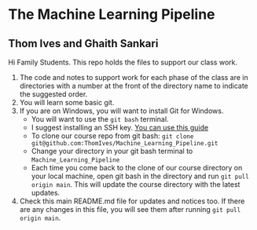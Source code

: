 # The Machine Learning Pipeline
## Thom Ives and Ghaith Sankari

Hi Family Students. This repo holds the files to support our class work.

1. The code and notes to support work for each phase of the class are in directories with a number at the front of the directory name to indicate the suggested order.
2. You will learn some basic git. 
3. If you are on Windows, you will want to install Git for Windows. 
    * You will want to use the ```git bash``` terminal.
    * I suggest installing an SSH key. [You can use this guide](https://docs.github.com/en/github/authenticating-to-github/generating-a-new-ssh-key-and-adding-it-to-the-ssh-agent)
    * To clone our course repo from git bash: ```git clone git@github.com:ThomIves/Machine_Learning_Pipeline.git```
    * Change your directory in your git bash terminal to ```Machine_Learning_Pipeline```
    * Each time you come back to the clone of our course directory on your local machine, open git bash in the directory and run ```git pull origin main```. This will update the course directory with the latest updates.
4. Check this main README.md file for updates and notices too. If there are any changes in this file, you will see them after running ```git pull origin main```.
